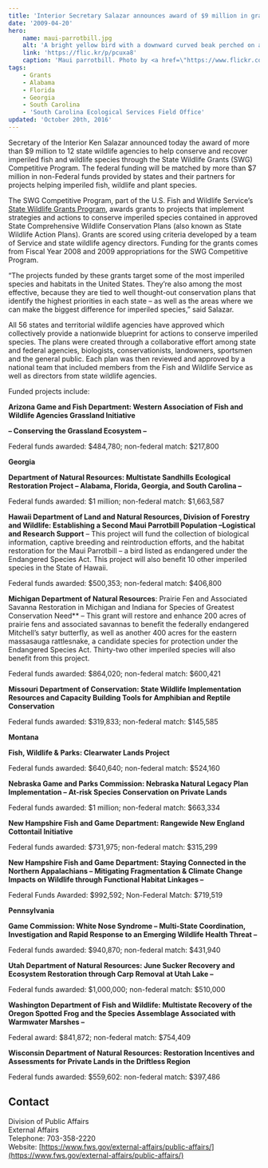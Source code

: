 ```yaml
---
title: 'Interior Secretary Salazar announces award of $9 million in grants to states for imperiled species Conservation'
date: '2009-04-20'
hero:
    name: maui-parrotbill.jpg
    alt: 'A bright yellow bird with a downward curved beak perched on a tree branch.'
    link: 'https://flic.kr/p/pcuxa8'
    caption: 'Maui parrotbill. Photo by <a href=\"https://www.flickr.com/photos/98390437@N03/\" target=\"_blank\">Andrew Smith</a> <a href=\"https://creativecommons.org/licenses/by-nc-nd/2.0/\" target=\"_blank\">CC BY-NC-ND 2.0</a>.'
tags:
    - Grants
    - Alabama
    - Florida
    - Georgia
    - South Carolina
    - 'South Carolina Ecological Services Field Office'
updated: 'October 20th, 2016'
---
```


Secretary of the Interior Ken Salazar announced today the award of more than $9 million to 12 state wildlife agencies to help conserve and recover imperiled fish and wildlife species through the State Wildlife Grants (SWG) Competitive Program. The federal funding will be matched by more than $7 million in non-Federal funds provided by states and their partners for projects helping imperiled fish, wildlife and plant species.

The SWG Competitive Program, part of the U.S. Fish and Wildlife Service’s [State Wildlife Grants Program](http://wsfrprograms.fws.gov/Subpages/GrantPrograms/SWG/SWG.htm), awards grants to projects that implement strategies and actions to conserve imperiled species contained in approved State Comprehensive Wildlife Conservation Plans (also known as State Wildlife Action Plans). Grants are scored using criteria developed by a team of Service and state wildlife agency directors. Funding for the grants comes from Fiscal Year 2008 and 2009 appropriations for the SWG Competitive Program.

“The projects funded by these grants target some of the most imperiled species and habitats in the United States. They’re also among the most effective, because they are tied to well thought-out conservation plans that identify the highest priorities in each state – as well as the areas where we can make the biggest difference for imperiled species,” said Salazar.

All 56 states and territorial wildlife agencies have approved which collectively provide a nationwide blueprint for actions to conserve imperiled species. The plans were created through a collaborative effort among state and federal agencies, biologists, conservationists, landowners, sportsmen and the general public. Each plan was then reviewed and approved by a national team that included members from the Fish and Wildlife Service as well as directors from state wildlife agencies.

Funded projects include:

**Arizona Game and Fish Department: Western Association of Fish and Wildlife Agencies Grassland Initiative**

**– Conserving the Grassland Ecosystem –**

Federal funds awarded: $484,780; non-federal match: $217,800

**Georgia**

**Department of Natural Resources: Multistate Sandhills Ecological Restoration Project – Alabama, Florida, Georgia, and South Carolina –**

Federal funds awarded: $1 million; non-federal match: $1,663,587

**Hawaii Department of Land and Natural Resources, Division of Forestry and Wildlife: Establishing a Second Maui Parrotbill Population –Logistical and Research Support** – This project will fund the collection of biological information, captive breeding and reintroduction efforts, and the habitat restoration for the Maui Parrotbill – a bird listed as endangered under the Endangered Species Act. This project will also benefit 10 other imperiled species in the State of Hawaii.  

Federal funds awarded: $500,353; non-federal match: $406,800

**Michigan Department of Natural Resources**: Prairie Fen and Associated Savanna Restoration in Michigan and Indiana for Species of Greatest Conservation Need** – This grant will restore and enhance 200 acres of prairie fens and associated savannas to benefit the federally endangered Mitchell’s satyr butterfly, as well as another 400 acres for the eastern massasauga rattlesnake, a candidate species for protection under the Endangered Species Act. Thirty-two other imperiled species will also benefit from this project.  

Federal funds awarded: $864,020; non-federal match: $600,421

**Missouri Department of Conservation: State Wildlife Implementation Resources and Capacity Building Tools for Amphibian and Reptile Conservation**

Federal funds awarded: $319,833; non-federal match: $145,585

**Montana**

**Fish, Wildlife & Parks: Clearwater Lands Project**

Federal funds awarded: $640,640; non-federal match: $524,160

**Nebraska Game and Parks Commission: Nebraska Natural Legacy Plan Implementation – At-risk Species Conservation on Private Lands**

Federal funds awarded: $1 million; non-federal match: $663,334

**New Hampshire Fish and Game Department: Rangewide New England Cottontail Initiative**

Federal funds awarded: $731,975; non-federal match: $315,299

**New Hampshire Fish and Game Department: Staying Connected in the Northern Appalachians – Mitigating Fragmentation & Climate Change Impacts on Wildlife through Functional Habitat Linkages –**

Federal Funds Awarded: $992,592; Non-Federal Match: $719,519

**Pennsylvania**

**Game Commission: White Nose Syndrome – Multi-State Coordination, Investigation and Rapid Response to an Emerging Wildlife Health Threat –**

Federal funds awarded: $940,870; non-federal match: $431,940

**Utah Department of Natural Resources: June Sucker Recovery and Ecosystem Restoration through Carp Removal at Utah Lake –**

Federal funds awarded: $1,000,000; non-federal match: $510,000

**Washington Department of Fish and Wildlife: Multistate Recovery of the Oregon Spotted Frog and the Species Assemblage Associated with Warmwater Marshes –**

Federal award: $841,872; non-federal match: $754,409

**Wisconsin Department of Natural Resources: Restoration Incentives and Assessments for Private Lands in the Driftless Region**

Federal funds awarded: $559,602: non-federal match: $397,486

## Contact

Division of Public Affairs  
External Affairs  
Telephone: 703-358-2220  
Website: [https://www.fws.gov/external-affairs/public-affairs/](https://www.fws.gov/external-affairs/public-affairs/)
